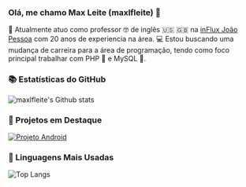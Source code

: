 ### Olá, me chamo Max Leite (maxlfleite) 👋

🌟 Atualmente atuo como professor 🤓 de inglês 🇺🇸 🇬🇧 na [inFlux João Pessoa](https://www.influx.com.br/unidade/influx-joao-pessoa-manaira/) com 20 anos de experiencia na área.
💻 Estou buscando uma mudança de carreira para a área de programação, tendo como foco principal trabalhar com PHP 🐘 e MySQL 🐬.

### 📚 Estatísticas do GitHub

![maxlfleite's Github stats](https://github-readme-stats.vercel.app/api?username=maxlfleite&show_icons-true&theme-dracula)

### 📌 Projetos em Destaque

[![Projeto Android](https://github-readme-stats.vercel.app/api/pin/?username=maxlfleite&repo=projeto-android)](https://github.com/maxlfleite/projeto-android/)

### 📝 Linguagens Mais Usadas

![Top Langs](https://github-readme-stats.vercel.app/api/top-langs/?username=maxlfleite&layout=compact)
